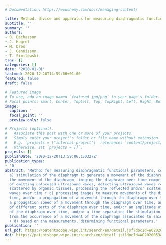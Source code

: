 ```yaml
---
# Documentation: https://wowchemy.com/docs/managing-content/

title: Method, device and apparatus for measuring diaphragmatic functional parameters
subtitle: ''
summary: ''
authors:
- D. Bachasson
- J. Hogrel
- M. Dres
- J. Gennisson
- T. Similowski
tags: []
categories: []
date: '2020-01-01'
lastmod: 2020-12-20T14:59:06+01:00
featured: false
draft: false

# Featured image
# To use, add an image named `featured.jpg/png` to your page's folder.
# Focal points: Smart, Center, TopLeft, Top, TopRight, Left, Right, BottomLeft, Bottom, BottomRight.
image:
  caption: ''
  focal_point: ''
  preview_only: false

# Projects (optional).
#   Associate this post with one or more of your projects.
#   Simply enter your project's folder or file name without extension.
#   E.g. `projects = ["internal-project"]` references `content/project/deep-learning/index.md`.
#   Otherwise, set `projects = []`.
projects: []
publishDate: '2020-12-20T13:59:06.150327Z'
publication_types:
- '0'
abstract: 'Method for measuring diaphragmatic functional parameters, comprising: •
  a) stimulation of the diaphragm to generate a movement of the diaphragm, • b) during
  the movement of the diaphragm, imaging the diaphragm over time comprising the steps
  of emitting unfocused ultrasound waves, detecting ultrasound waves reflected and/or
  scattered by organic tissues, processing the reflected and/or scattered ultrasound
  waves over time • c) processing images to measure movements of the diaphragm over
  time, and/or a propagation of a movement through the diaphragm over time, and/or
  a propagation speed of a movement through the diaphragm over time, and/or movements
  of different parts of the diaphragm over time, and/or an amplitude of a movement
  of the diaphragm over time, and/or a time separating the stimulation of the diaphragm
  from the occurrence of a movement of the diaphragm associated to said stimulation,
  • d) based on the measurements, determining functional parameters.'
publication: ''
url_pdf: https://patentscope.wipo.int/search/en/detail.jsf?docId=WO2020053428
doi: https://patentscope.wipo.int/search/en/detail.jsf?docId=WO2020053428
---
```

